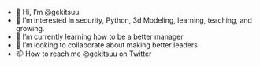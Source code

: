 - 👋 Hi, I’m @gekitsuu
- 👀 I’m interested in security, Python, 3d Modeling, learning, teaching, and growing. 
- 🌱 I’m currently learning how to be a better manager
- 💞️ I’m looking to collaborate about making better leaders
- 📫 How to reach me @gekitsuu on Twitter

<!---
gekitsuu/gekitsuu is a ✨ special ✨ repository because its `README.md` (this file) appears on your GitHub profile.
You can click the Preview link to take a look at your changes.
--->
